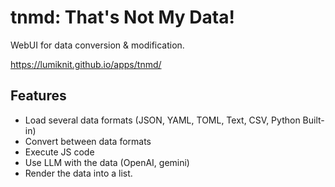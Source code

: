 # tnmd: That's Not My Data!

WebUI for data conversion & modification.

https://lumiknit.github.io/apps/tnmd/

## Features

- Load several data formats (JSON, YAML, TOML, Text, CSV, Python Built-in)
- Convert between data formats
- Execute JS code
- Use LLM with the data (OpenAI, gemini)
- Render the data into a list.

